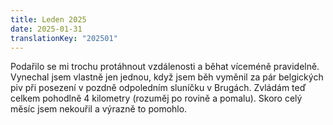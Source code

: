 ```yaml
---
title: Leden 2025
date: 2025-01-31
translationKey: "202501"
---
```

Podařilo se mi trochu protáhnout vzdálenosti a běhat víceméně pravidelně. Vynechal jsem vlastně jen jednou, když jsem běh vyměnil za pár belgických piv při posezení v pozdně odpoledním sluníčku v Brugách. Zvládám teď celkem pohodlně 4 kilometry (rozuměj po rovině a pomalu). Skoro celý měsíc jsem nekouřil a výrazně to pomohlo. 
<!-- excerpt -->
 